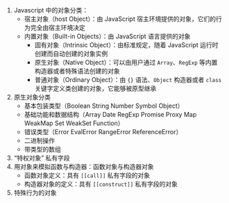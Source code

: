 1. Javascript 中的对象分类：
   - 宿主对象（host Object）：由 JavaScript 宿主环境提供的对象，它们的行为完全由宿主环境决定
   - 内置对象（Built-in Objects）：由 JavaScript 语言提供的对象
     - 固有对象（Intrinsic Object）：由标准规定，随着 JavaScript 运行时创建而自动创建的对象实例
     - 原生对象（Native Object）：可以由用户通过 `Array`、`RegExp` 等内置构造器或者特殊语法创建的对象
     - 普通对象（Ordinary Object）：由 `{}` 语法、`Object` 构造器或者 `class` 关键字定义类创建的对象，它能够被原型继承
2. 原生对象分类
   - 基本包装类型（Boolean String Number Symbol Object）
   - 基础功能和数据结构（Array Date RegExp Promise Proxy Map WeakMap Set WeakSet Function）
   - 错误类型（Error EvalError RangeError ReferenceError）
   - 二进制操作
   - 带类型的数组
3. “特权对象” 私有字段
4. 用对象来模拟函数与构造器：函数对象与构造器对象
   - 函数对象定义：具有 `[[call]]` 私有字段的对象
   - 构造器对象的定义：具有 `[[construct]]` 私有字段的对象
5. 特殊行为的对象